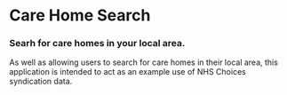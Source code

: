 # Care Home Search

### Searh for care homes in your local area.

As well as allowing users to search for care homes in their local area, this application is intended to act as an example use of NHS Choices syndication data.
